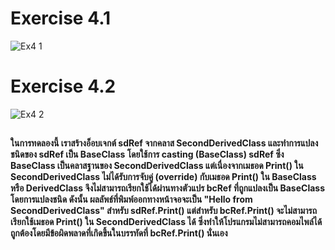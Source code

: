 # Exercise 4.1
![Ex4 1](https://github.com/65030179179Pattarapon/03376836-OOP-2566-Lab-09/assets/144198506/664820fa-0b1f-46be-9156-ac875131a1f4)

# Exercise 4.2
![Ex4 2](https://github.com/65030179179Pattarapon/03376836-OOP-2566-Lab-09/assets/144198506/f2c6a9fc-9a85-4e7d-85dd-00d454ef7b47)

##
#### ในการทดลองนี้ เราสร้างอ็อบเจกต์ sdRef จากคลาส SecondDerivedClass และทำการแปลงชนิดของ sdRef เป็น BaseClass โดยใช้การ casting (BaseClass) sdRef ซึ่ง BaseClass เป็นคลาสฐานของ SecondDerivedClass แต่เนื่องจากเมธอด Print() ใน SecondDerivedClass ไม่ได้รับการจับคู่ (override) กับเมธอด Print() ใน BaseClass หรือ DerivedClass จึงไม่สามารถเรียกใช้ได้ผ่านทางตัวแปร bcRef ที่ถูกแปลงเป็น BaseClass โดยการแปลงชนิด ดังนั้น ผลลัพธ์ที่พิมพ์ออกทางหน้าจอจะเป็น "Hello from SecondDerivedClass" สำหรับ sdRef.Print() แต่สำหรับ bcRef.Print() จะไม่สามารถเรียกใช้เมธอด Print() ใน SecondDerivedClass ได้ ซึ่งทำให้โปรแกรมไม่สามารถคอมไพล์ได้ถูกต้องโดยมีข้อผิดพลาดที่เกิดขึ้นในบรรทัดที่ bcRef.Print() นั่นเอง




